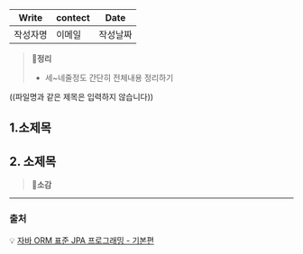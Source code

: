 | Write    | contect | Date     | 
| -------- | ------- | -------- | 
| 작성자명   | 이메일    | 작성날짜   |  



> **📝정리**
>
> - 세~네줄정도 간단히 전체내용 정리하기

((파일명과 같은 제목은 입력하지 않습니다))

## 1.소제목

 

## 2. 소제목







> 📝**소감**
>
> 

---

### 출처

💡 [자바 ORM 표준 JPA 프로그래밍 - 기본편](https://github.com/hside-project/TECH_NARA.git) 




